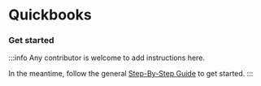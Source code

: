 # Quickbooks

### Get started

:::info
Any contributor is welcome to add instructions here. 

In the meantime, follow the general [Step-By-Step Guide](../reference/guide.md) to get started. 
:::
